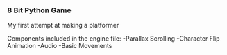 ### 8 Bit Python Game
 My first attempt at making a platformer

Components included in the engine file:
 -Parallax Scrolling
 -Character Flip Animation
 -Audio
 -Basic Movements
 
 
